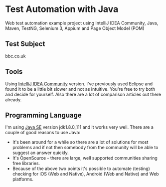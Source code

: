 # Test Automation with Java
Web test automation example project using IntelliJ IDEA Community, Java, Maven, TestNG, Selenium 3, Appium and Page Object Model (POM)

## Test Subject
bbc.co.uk

## Tools
Using [IntelliJ IDEA Community](https://www.jetbrains.com/idea/) version.
I've previously used Eclipse and found it to be a little bit slower and not as intuitive.
You're free to try both and decide for yourself. Also there are a lot of comparison articles out there already. 

## Programming Language
I'm using [Java SE](http://www.oracle.com/technetwork/java/javase/downloads/index.html) version jdk1.8.0_111 and it works very well.
There are a couple of good reasons to use Java:
* It's been around for a while so there are a lot of solutions for most problems and if not then somebody from the community will be able to suggest an answer quickly.
* It's OpenSource - there are large, well supported communities sharing free libraries.
* Because of the above two points it's possible to automate (testing) checking for iOS (Web and Native), Android (Web and Native) and Web platforms.